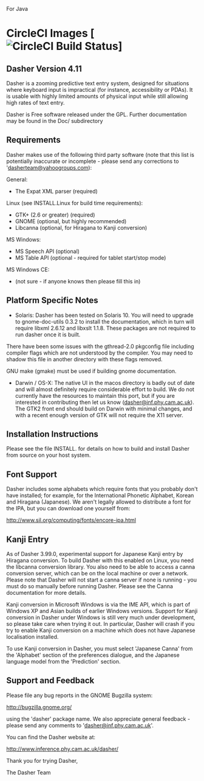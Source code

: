 For Java

# CircleCI Images [![CircleCI Build Status](https://circleci.com/gh/alper-oner/dasher.svg?style=shield)]

Dasher Version 4.11
-------------------
Dasher is a zooming predictive text entry system, designed for situations
where keyboard input is impractical (for instance, accessibility or PDAs). It
is usable with highly limited amounts of physical input while still allowing
high rates of text entry.

Dasher is Free software released under the GPL. Further documentation
may be found in the Doc/ subdirectory

Requirements
------------
Dasher makes use of the following third party software (note that this
list is potentially inaccurate or incomplete - please send any
corrections to 'dasherteam@yahoogroups.com):

General:
 * The Expat XML parser (required)

Linux (see INSTALL.Linux for build time requirements):
 * GTK+ (2.6 or greater) (required)
 * GNOME (optional, but highly recommended)
 * Libcanna (optional, for Hiragana to Kanji conversion)
 
MS Windows:
 * MS Speech API (optional)
 * MS Table API (optional - required for tablet start/stop mode)

MS Windows CE:
 * (not sure - if anyone knows then please fill this in)

Platform Specific Notes
-----------------------
* Solaris: Dasher has been tested on Solaris 10. You will need to
upgrade to gnome-doc-utils 0.3.2 to install the documentation, which
in turn will require libxml 2.6.12 and libxslt 1.1.8. These packages
are not required to run dasher once it is built.

There have been some issues with the gthread-2.0 pkgconfig file
including compiler flags which are not understood by the compiler. You
may need to shadow this file in another directory with these flags
removed.

GNU make (gmake) must be used if building gnome documentation.

* Darwin / OS-X: The native UI in the macos directory is badly out of
date and will almost definitely require considerable effort to
build. We do not currently have the resources to maintain this port,
but if you are interested in contributing then let us know
(dasher@inf.phy.cam.ac.uk). The GTK2 front end should build on Darwin
with minimal changes, and with a recent enough version of GTK will not
require the X11 server.

Installation Instructions
-------------------------
Please see the file INSTALL.<platform> for details on how to build and
install Dasher from source on your host system.

Font Support
------------
Dasher includes some alphabets which require fonts that you probably don't 
have installed; for example, for the International Phonetic Alphabet, Korean
and Hiragana (Japanese).  We aren't legally allowed to distribute a font for
the IPA, but you can download one yourself from:  

   http://www.sil.org/computing/fonts/encore-ipa.html

Kanji Entry
-----------

As of Dasher 3.99.0, experimental support for Japanese Kanji entry
by Hiragana conversion. To build Dasher with this enabled on Linux,
you need the libcanna conversion library. You also need to be able to
access a canna conversion server, which can be on the local machine or
over a network. Please note that Dasher will not start a canna server
if none is running - you must do so manually before running Dasher. 
Please see the Canna documentation for more details.

Kanji conversion in Microsoft Windows is via the IME API, which is
part of Windows XP and Asian builds of earlier Windows
versions. Support for Kanji conversion in Dasher under Windows is
still very much under development, so please take care when trying
it out. In particular, Dasher will crash if you try to enable Kanji
conversion on a machine which does not have Japanese localisation
installed.

To use Kanji conversion in Dasher, you must select 'Japanese Canna'
from the 'Alphabet' section of the preferences dialogue, and the
Japanese language model from the 'Prediction' section.

Support and Feedback
--------------------
Please file any bug reports in the GNOME Bugzilla system:

http://bugzilla.gnome.org/

using the 'dasher' package name. We also appreciate general feedback -
please send any comments to 'dasher@inf.phy.cam.ac.uk'.

You can find the Dasher website at:

  http://www.inference.phy.cam.ac.uk/dasher/

Thank you for trying Dasher,

The Dasher Team


